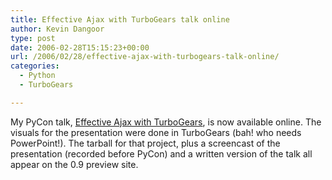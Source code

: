 ```yaml
---
title: Effective Ajax with TurboGears talk online
author: Kevin Dangoor
type: post
date: 2006-02-28T15:15:23+00:00
url: /2006/02/28/effective-ajax-with-turbogears-talk-online/
categories:
  - Python
  - TurboGears

---
```

My PyCon talk, [Effective Ajax with TurboGears][1], is now available online. The visuals for the presentation were done in TurboGears (bah! who needs PowerPoint!). The tarball for that project, plus a screencast of the presentation (recorded before PyCon) and a written version of the talk all appear on the 0.9 preview site.

 [1]: http://www.turbogears.org/preview/docs/tutorials/eajaxtg/